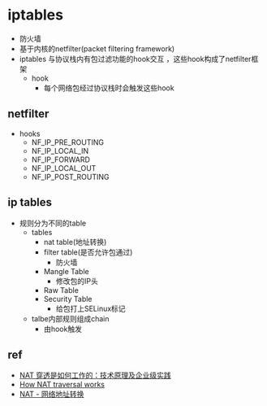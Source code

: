 # iptables

+ 防火墙
+ 基于内核的netfilter(packet filtering framework)
+ iptables 与协议栈内有包过滤功能的hook交互 ，这些hook构成了netfilter框架
    + hook
        + 每个网络包经过协议栈时会触发这些hook

## netfilter
+ hooks
    + NF_IP_PRE_ROUTING
    + NF_IP_LOCAL_IN
    + NF_IP_FORWARD
    + NF_IP_LOCAL_OUT
    + NF_IP_POST_ROUTING
## ip tables
+ 规则分为不同的table
    + tables
        + nat table(地址转换)
        + filter table(是否允许包通过)
            + 防火墙
        + Mangle Table
            + 修改包的IP头
        + Raw Table
        + Security Table
            + 给包打上SELinux标记
    + talbe内部规则组成chain
        + 由hook触发

## ref

+ [NAT 穿透是如何工作的：技术原理及企业级实践](https://zhuanlan.zhihu.com/p/450235047)
+ [How NAT traversal works](https://tailscale.com/blog/how-nat-traversal-works/)
+ [ NAT - 网络地址转换](https://arthurchiao.art/blog/nat-zh/)